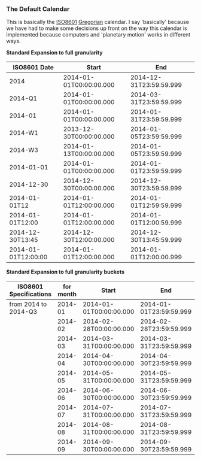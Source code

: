 ### <a id="default-cal">The Default Calendar</a>
This is basically the [ISO8601](#iso8601) [Gregorian](http://en.wikipedia.org/wiki/Gregorian_calendar) calendar. I say 'basically' because we have had to make some decisions up front on the way this calendar is implemented because computers and 'planetary motion' works in different ways.

**Standard Expansion to full granularity**

| ISO8601 Date        | Start                   | End                     |
| ------------------- | ----------------------- | ----------------------- |
| 2014                | 2014-01-01T00:00:00.000 | 2014-12-31T23:59:59.999 |
| 2014-Q1             | 2014-01-01T00:00:00.000 | 2014-03-31T23:59:59.999 |
| 2014-01             | 2014-01-01T00:00:00.000 | 2014-01-31T23:59:59.999 |
| 2014-W1             | 2013-12-30T00:00:00.000 | 2014-01-05T23:59:59.999 |
| 2014-W3             | 2014-01-13T00:00:00.000 | 2014-01-05T23:59:59.999 |
| 2014-01-01          | 2014-01-01T00:00:00.000 | 2014-01-01T23:59:59.999 |
| 2014-12-30          | 2014-12-30T00:00:00.000 | 2014-12-30T23:59:59.999 |
| 2014-01-01T12       | 2014-01-01T12:00:00.000 | 2014-01-01T12:59:59.999 |
| 2014-01-01T12:00    | 2014-01-01T12:00:00.000 | 2014-01-01T12:00:59.999 |
| 2014-12-30T13:45    | 2014-12-30T12:00:00.000 | 2014-12-30T13:45:59.999 |
| 2014-01-01T12:00:00 | 2014-01-01T12:00:00.000 | 2014-01-01T12:00:00.999 |

**Standard Expansion to full granularity buckets**

| ISO8601 Specifications | for month          | Start                   | End                     |
| ---------------------- | ------------------ | ----------------------- | ----------------------- |
| from 2014 to 2014-Q3   | 2014-01            | 2014-01-01T00:00:00.000 | 2014-01-01T23:59:59.999 |
| 		                 | 2014-02            | 2014-02-28T00:00:00.000 | 2014-02-28T23:59:59.999 |
| 		                 | 2014-03            | 2014-03-31T00:00:00.000 | 2014-03-31T23:59:59.999 |
| 		                 | 2014-04            | 2014-04-30T00:00:00.000 | 2014-04-30T23:59:59.999 |
| 		                 | 2014-05            | 2014-05-31T00:00:00.000 | 2014-05-31T23:59:59.999 |
| 		                 | 2014-06            | 2014-06-30T00:00:00.000 | 2014-06-30T23:59:59.999 |
| 		                 | 2014-07            | 2014-07-31T00:00:00.000 | 2014-07-31T23:59:59.999 |
| 		                 | 2014-08            | 2014-08-31T00:00:00.000 | 2014-08-31T23:59:59.999 |
| 		                 | 2014-09            | 2014-09-30T00:00:00.000 | 2014-09-30T23:59:59.999 |

